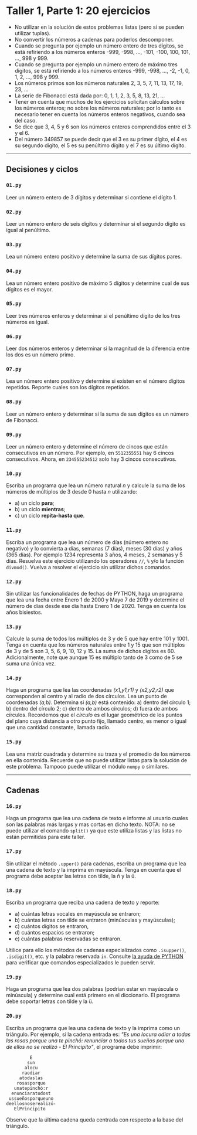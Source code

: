 # Taller 1, Parte 1: 20 ejercicios
* No utilizar en la solución de estos problemas listas (pero si se pueden utilizar tuplas).
* No convertir los números a cadenas para poderlos descomponer.
* Cuando se pregunta por ejemplo un número entero de tres dígitos, se está refiriendo a los números enteros -999, -998, ..., -101, -100, 100, 101, ..., 998 y 999.
* Cuando se pregunta por ejemplo un número entero de máximo tres dígitos, se está refiriendo a los números enteros -999, -998, ..., -2, -1, 0, 1, 2, ..., 998 y 999.
* Los números primos son los números naturales 2, 3, 5, 7, 11, 13, 17, 19, 23, ...
* La serie de Fibonacci está dada por: 0, 1, 1, 2, 3, 5, 8, 13, 21, ...
* Tener en cuenta que muchos de los ejercicios solicitan cálculos sobre los números enteros; no sobre los números naturales; por lo tanto es necesario tener en cuenta los números enteros negativos, cuando sea del caso.
* Se dice que 3, 4, 5 y 6 son los números enteros comprendidos entre el 3 y el 6.
* Del número 349857 se puede decir que el 3 es su primer dígito, el 4 es su segundo dígito, el 5 es su penúltimo dígito y el 7 es su último dígito.
 
---

## Decisiones y ciclos

### `01.py`
Leer un número entero de 3 dígitos y determinar si contiene el dígito 1.

### `02.py`
Leer un número entero de seis dígitos y determinar si el segundo dígito es igual al penúltimo.

### `03.py`
Lea un número entero positivo y determine la suma de sus dígitos pares.

### `04.py`
Lea un número entero positivo de máximo 5 dígitos y determine cual de sus dígitos es el mayor.

### `05.py`
Leer tres números enteros y determinar si el penúltimo dígito de los tres números es igual.

### `06.py`
Leer dos números enteros y determinar si la magnitud de la diferencia entre los dos es un número primo.

### `07.py`
Lea un número entero positivo y determine si existen en el número dígitos repetidos. Reporte cuales son los dígitos repetidos.

### `08.py`
Leer un número entero y determinar si la suma de sus dígitos es un número de Fibonacci.

### `09.py`
Leer un número entero y determine el número de cincos que están consecutivos en un número. Por ejemplo, en `5512355551` hay 6 cincos consecutivos. Ahora, en `234555234512` solo hay 3 cincos consecutivos.

### `10.py`
Escriba un programa que lea un número natural *n* y calcule la suma de los números de múltiplos de 3 desde 0 hasta *n* utilizando: 
   * a) un ciclo **para**; 
   * b) un ciclo **mientras**; 
   * c) un ciclo **repita-hasta que**.

### `11.py`
Escriba un programa que lea un número de días (número entero no negativo) y lo convierta a días, semanas (7 días), meses (30 días) y años (365 días). Por ejemplo 1234 representa 3 años, 4 meses, 2 semanas y 5 días. Resuelva este ejercicio utilizando los operadores `//`, `%` y/o la función `divmod()`. Vuelva a resolver el ejercicio sin utilizar dichos comandos.

### `12.py`
Sin utilizar las funcionalidades de fechas de PYTHON, haga un programa que lea una fecha entre Enero 1 de 2000 y Mayo 7 de 2019 y determine el número de días desde ese día hasta Enero 1 de 2020. Tenga en cuenta los años bisiestos.

### `13.py`
Calcule la suma de todos los múltiplos de 3 y de 5 que hay entre 101 y 1001. Tenga en cuenta que los números naturales entre 1 y 15 que son múltiplos de 3 y de 5 son 3, 5, 6, 9, 10, 12 y 15. La suma de dichos dígitos es 60. Adicionalmente, note que aunque 15 es múltiplo tanto de 3 como de 5 se suma una única vez.

### `14.py`
Haga un programa que lea las coordenadas *(x1,y1,r1)* y *(x2,y2,r2)* que corresponden al centro y al radio de dos círculos. Lea un punto de coordenadas *(a,b)*. Determina si *(a,b)* está contenido: a) dentro del círculo 1; b) dentro del círculo 2; c) dentro de ambos círculos; d) fuera de ambos círculos. Recordemos que el *círculo* es el lugar geométrico de los puntos del plano cuya distancia a otro punto fijo, llamado centro, es menor o igual que una cantidad constante, llamada radio.


### `15.py`
Lea una matriz cuadrada y determine su traza y el promedio de los números en ella contenida. Recuerde que no puede utilizar listas para la solución de este problema. Tampoco puede utilizar el módulo `numpy` o similares.

---

## Cadenas

### `16.py`
Haga un programa que lea una cadena de texto e informe al usuario cuales son las palabras más largas y mas cortas en dicho texto. NOTA: no se puede utilizar el comando `split()` ya que este utiliza listas y las listas no están permitidas para este taller.

### `17.py`
Sin utilizar el método `.upper()` para cadenas, escriba un programa que lea una cadena de texto y la imprima en mayúscula. Tenga en cuenta que el programa debe aceptar las letras con tilde, la ñ y la ü.

### `18.py`
Escriba un programa que reciba una cadena de texto y reporte: 
   * a) cuántas letras vocales en mayúscula se entraron;
   * b) cuántas letras con tilde se entraron (minúsculas y mayúsculas);
   * c) cuántos dígitos se entraron,
   * d) cuántos espacios se entraron;
   * e) cuántas palabras reservadas se entraron.

Utilice para ello los métodos de cadenas especializados como `.isupper()`, `.isdigit()`,  etc. y la palabra reservada `in`. Consulte [la ayuda de PYTHON](https://docs.python.org/3.7/library/stdtypes.html?highlight=islower#string-methods) para verificar que comandos especializados le pueden servir.

### `19.py`
Haga un programa que lea dos palabras (podrían estar en mayúscula o minúscula) y determine cual está primero en el diccionario. El programa debe soportar letras con tilde y la ü.

### `20.py`
Escriba un programa que lea una cadena de texto y la imprima como un triángulo. Por ejemplo, si la cadena entrada es: *"Es una locura odiar a todas las rosas porque una te pinchó: renunciar a todos tus sueños porque uno de ellos no se realizó - El Principito"*, el programa debe imprimir:
```
         E
        sun
       alocu
      raodiar
     atodaslas
    rosasporque
   unatepinchó:r
  enunciaratodost
 ussueñosporqueuno
deellosnoserealizó-
   ElPrincipito
```

Observe que la última cadena queda centrada con respecto a la base del triángulo.
